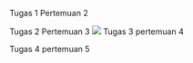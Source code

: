 Tugas 1 Pertemuan 2

Tugas 2 Pertemuan 3
![](screenrecording/Tugas-2-Pertemuan-3.gif)
Tugas 3 pertemuan 4

Tugas 4 pertemuan 5
